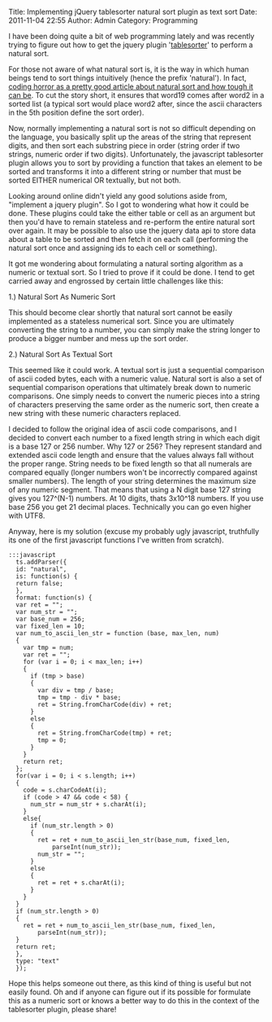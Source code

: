 Title: Implementing jQuery tablesorter natural sort plugin as text sort
Date: 2011-11-04 22:55
Author: Admin
Category: Programming

I have been doing quite a bit of web programming lately and was recently
trying to figure out how to get the jquery plugin '[tablesorter][]' to
perform a natural sort.

For those not aware of what natural sort is, it is the way in which
human beings tend to sort things intuitively (hence the prefix
'natural'). In fact, [coding horror as a pretty good article about
natural sort and how tough it can be][]. To cut the story short, it
ensures that word19 comes after word2 in a sorted list (a typical sort
would place word2 after, since the ascii characters in the 5th position
define the sort order).

Now, normally implementing a natural sort is not so difficult depending
on the language, you basically split up the areas of the string that
represent digits, and then sort each substring piece in order (string
order if two strings, numeric order if two digits). Unfortunately, the
javascript tablesorter plugin allows you to sort by providing a function
that takes an element to be sorted and transforms it into a different
string or number that must be sorted EITHER numerical OR textually, but
not both.

Looking around online didn't yield any good solutions aside from,
"implement a jquery plugin". So I got to wondering what how it could be
done. These plugins could take the either table or cell as an argument
but then you'd have to remain stateless and re-perform the entire
natural sort over again. It may be possible to also use the jquery data
api to store data about a table to be sorted and then fetch it on each
call (performing the natural sort once and assigning ids to each cell or
something).

It got me wondering about formulating a natural sorting algorithm as a
numeric or textual sort. So I tried to prove if it could be done. I tend
to get carried away and engrossed by certain little challenges like
this:

1.) Natural Sort As Numeric Sort

This should become clear shortly that natural sort cannot be easily
implemented as a stateless numerical sort. Since you are ultimately
converting the string to a number, you can simply make the string longer
to produce a bigger number and mess up the sort order.

2.) Natural Sort As Textual Sort

This seemed like it could work. A textual sort is just a sequential
comparison of ascii coded bytes, each with a numeric value. Natural sort
is also a set of sequential comparison operations that ultimately break
down to numeric comparisons. One simply needs to convert the numeric
pieces into a string of characters preserving the same order as the
numeric sort, then create a new string with these numeric characters
replaced.

I decided to follow the original idea of ascii code comparisons, and I
decided to convert each number to a fixed length string in which each
digit is a base 127 or 256 number. Why 127 or 256? They represent
standard and extended ascii code length and ensure that the values
always fall without the proper range. String needs to be fixed length so
that all numerals are compared equally (longer numbers won't be
incorrectly compared against smaller numbers). The length of your string
determines the maximum size of any numeric segment. That means that
using a N digit base 127 string gives you 127\^(N-1) numbers. At 10
digits, thats 3x10\^18 numbers. If you use base 256 you get 21 decimal
places. Technically you can go even higher with UTF8.

Anyway, here is my solution (excuse my probably ugly javascript,
truthfully its one of the first javascript functions I've written from
scratch).

    :::javascript
      ts.addParser({
      id: "natural",
      is: function(s) {
      return false;
      },
      format: function(s) {
      var ret = "";
      var num_str = "";
      var base_num = 256;
      var fixed_len = 10;
      var num_to_ascii_len_str = function (base, max_len, num)
      {
        var tmp = num;
        var ret = "";
        for (var i = 0; i < max_len; i++)
        {
          if (tmp > base)
          {
            var div = tmp / base;
            tmp = tmp - div * base;
            ret = String.fromCharCode(div) + ret;
          }
          else
          {
            ret = String.fromCharCode(tmp) + ret;
            tmp = 0;
          }
        }
        return ret;
      };
      for(var i = 0; i < s.length; i++)
      {
        code = s.charCodeAt(i);
        if (code > 47 && code < 58) {
          num_str = num_str + s.charAt(i);
        }
        else{
          if (num_str.length > 0)
          {
            ret = ret + num_to_ascii_len_str(base_num, fixed_len,
                parseInt(num_str));
            num_str = "";
          }
          else
          {
            ret = ret + s.charAt(i);
          }
        }
      }
      if (num_str.length > 0)
      {
        ret = ret + num_to_ascii_len_str(base_num, fixed_len,
            parseInt(num_str));
      }
      return ret;
      },
      type: "text"
      });

Hope this helps someone out there, as this kind of thing is useful but
not easily found. Oh and if anyone can figure out if its possible for
formulate this as a numeric sort or knows a better way to do this in the
context of the tablesorter plugin, please share!

  [tablesorter]: http://tablesorter.com/docs/
  [coding horror as a pretty good article about natural sort and how
  tough it can be]: http://www.codinghorror.com/blog/2007/12/sorting-for-humans-natural-sort-order.html
